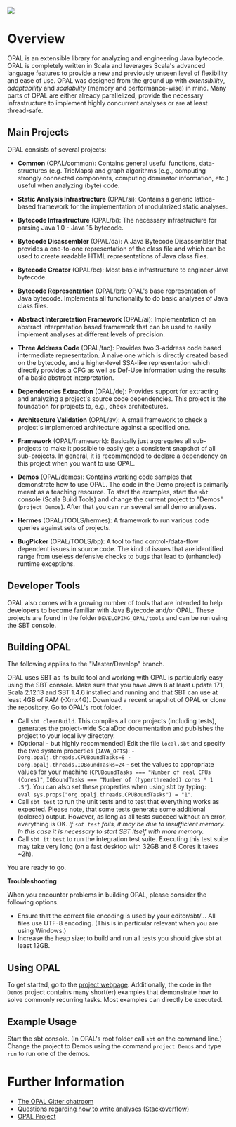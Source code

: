 ![](https://github.com/stg-tud/opal/workflows/Build%20and%20Execute%20Tests/badge.svg)

# Overview
OPAL is an extensible library for analyzing and engineering Java bytecode.
OPAL is completely written in Scala and leverages Scala's advanced language features to provide a new and previously unseen level of flexibility and ease of use.
OPAL was designed from the ground up with *extensibility*, *adaptability* and *scalability* (memory and performance-wise) in mind.
Many parts of OPAL are either already parallelized, provide the necessary infrastructure to implement highly concurrent analyses or are at least thread-safe.

## Main Projects
OPAL consists of several projects:

* **Common** (OPAL/common): Contains general useful functions, data-structures (e.g. TrieMaps) and graph algorithms (e.g., computing strongly connected components, computing dominator information, etc.) useful when analyzing (byte) code.

* **Static Analysis Infrastructure** (OPAL/si): Contains a generic lattice-based framework for the implementation of modularized static analyses.

* **Bytecode Infrastructure** (OPAL/bi): The necessary infrastructure for parsing Java 1.0 - Java 15 bytecode.

* **Bytecode Disassembler** (OPAL/da): A Java Bytecode Disassembler that provides a one-to-one representation of the class file and which can be used to create readable HTML representations of Java class files.

* **Bytecode Creator** (OPAL/bc): Most basic infrastructure to engineer Java bytecode.

* **Bytecode Representation** (OPAL/br): OPAL's base representation of Java bytecode. Implements all functionality to do basic analyses of Java class files.

* **Abstract Interpretation Framework** (OPAL/ai): Implementation of an abstract interpretation based framework that can be used to easily implement analyses at different levels of precision.

* **Three Address Code** (OPAL/tac): Provides two 3-address code based intermediate representation. A naive one which is directly created based on the bytecode, and a higher-level SSA-like representation which directly provides a CFG as well as Def-Use information using the results of a basic abstract interpretation. 

* **Dependencies Extraction** (OPAL/de): Provides support for extracting and analyzing a project's source code dependencies. This project is the foundation for projects to, e.g., check architectures.

* **Architecture Validation** (OPAL/av): A small framework to check a project's implemented architecture against a specified one.

* **Framework** (OPAL/framework): Basically just aggregates all sub-projects to make it possible to easily get a consistent snapshot of all sub-projects. In general, it is recommended to declare a dependency on this project when you want to use OPAL.

* **Demos** (OPAL/demos): Contains working code samples that demonstrate how to use OPAL. The code in the Demo project is primarily meant as a teaching resource. To start the examples, start the `sbt` console (Scala Build Tools) and change the current project to "Demos" (`project Demos`). After that you can `run` several small demo analyses.

* **Hermes** (OPAL/TOOLS/hermes): A framework to run various code queries against sets of projects. 

* **BugPicker** (OPAL/TOOLS/bp): A tool to find control-/data-flow dependent issues in source code. The kind of issues that are identified range from useless defensive checks to bugs that lead to (unhandled) runtime exceptions.

## Developer Tools

OPAL also comes with a growing number of tools that are intended to help developers to become familiar with Java Bytecode and/or OPAL. These projects are found in the folder `DEVELOPING_OPAL/tools` and can be run using the SBT console.

## Building OPAL
The following applies to the "Master/Develop" branch.

OPAL uses SBT as its build tool and working with OPAL is particularly easy using the SBT console.
Make sure that you have Java 8 at least update 171, Scala 2.12.13 and SBT 1.4.6 installed and running and that SBT can use at least 4GB of RAM (-Xmx4G). Download a recent snapshot of OPAL or clone the repository.
Go to OPAL's root folder.

* Call `sbt cleanBuild`. This compiles all core projects (including tests), generates the project-wide ScalaDoc documentation and publishes the project to your local ivy directory.
* [Optional - but highly recommended] Edit the file `local.sbt` and specify the two system properties (`JAVA_OPTS`): `-Dorg.opalj.threads.CPUBoundTasks=8
-Dorg.opalj.threads.IOBoundTasks=24` - set the values to appropriate values for your machine (`CPUBoundTasks === "Number of real CPUs (Cores)"`, `IOBoundTasks === "Number of (hyperthreaded) cores * 1 .5"`). You can also set these properties when using sbt by typing:  
`eval sys.props("org.opalj.threads.CPUBoundTasks") = "1"`.
* Call `sbt test` to run the unit tests and to test that everything works as expected. Please note, that some tests generate some additional (colored) output. However, as long as all tests succeed without an error, everything is OK. *If `sbt test` fails, it may be due to insufficient memory. In this case it is necessary to start SBT itself with more memory.*
* Call `sbt it:test` to run the integration test suite. Executing this test suite may take very long (on a fast desktop with 32GB and 8 Cores it takes ~2h).

You are ready to go.

**Troubleshooting**

When you encounter problems in building OPAL, please consider the following options.

 - Ensure that the correct file encoding is used by your editor/sbt/... All files use UTF-8 encoding. (This is in particular relevant when you are using Windows.)
 - Increase the heap size; to build and run all tests you should give sbt at least 12GB.

## Using OPAL
To get started, go to the [project webpage](http://www.opal-project.de). Additionally, the code in the `Demos` project contains many short(er) examples that demonstrate how to solve commonly recurring tasks. Most examples can directly be executed.

## Example Usage
Start the sbt console. (In OPAL's root folder call `sbt` on the command line.)
Change the project to Demos using the command `project Demos` and type `run` to run one of the demos.

# Further Information
* [The OPAL Gitter chatroom](https://gitter.im/OPAL-Project)
* [Questions regarding how to write analyses (Stackoverflow)](http://stackoverflow.com/questions/tagged/opal-framework?sort=newest)
* [OPAL Project](http://www.opal-project.de)
